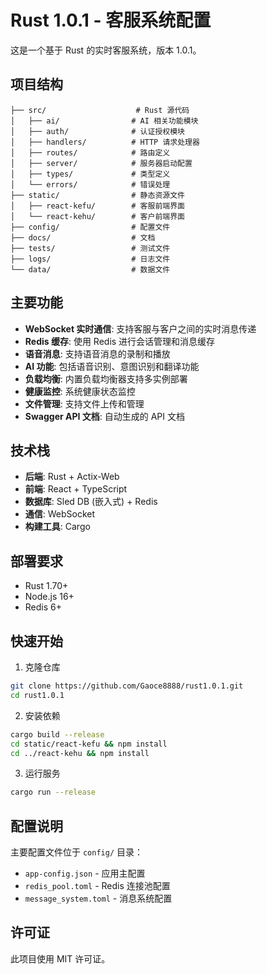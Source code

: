 # Rust 1.0.1 - 客服系统配置

这是一个基于 Rust 的实时客服系统，版本 1.0.1。

## 项目结构

```
├── src/                    # Rust 源代码
│   ├── ai/                # AI 相关功能模块
│   ├── auth/              # 认证授权模块
│   ├── handlers/          # HTTP 请求处理器
│   ├── routes/            # 路由定义
│   ├── server/            # 服务器启动配置
│   ├── types/             # 类型定义
│   └── errors/            # 错误处理
├── static/                # 静态资源文件
│   ├── react-kefu/        # 客服前端界面
│   └── react-kehu/        # 客户前端界面
├── config/                # 配置文件
├── docs/                  # 文档
├── tests/                 # 测试文件
├── logs/                  # 日志文件
└── data/                  # 数据文件
```

## 主要功能

- **WebSocket 实时通信**: 支持客服与客户之间的实时消息传递
- **Redis 缓存**: 使用 Redis 进行会话管理和消息缓存
- **语音消息**: 支持语音消息的录制和播放
- **AI 功能**: 包括语音识别、意图识别和翻译功能
- **负载均衡**: 内置负载均衡器支持多实例部署
- **健康监控**: 系统健康状态监控
- **文件管理**: 支持文件上传和管理
- **Swagger API 文档**: 自动生成的 API 文档

## 技术栈

- **后端**: Rust + Actix-Web
- **前端**: React + TypeScript
- **数据库**: Sled DB (嵌入式) + Redis
- **通信**: WebSocket
- **构建工具**: Cargo

## 部署要求

- Rust 1.70+
- Node.js 16+
- Redis 6+

## 快速开始

1. 克隆仓库
```bash
git clone https://github.com/Gaoce8888/rust1.0.1.git
cd rust1.0.1
```

2. 安装依赖
```bash
cargo build --release
cd static/react-kefu && npm install
cd ../react-kehu && npm install
```

3. 运行服务
```bash
cargo run --release
```

## 配置说明

主要配置文件位于 `config/` 目录：
- `app-config.json` - 应用主配置
- `redis_pool.toml` - Redis 连接池配置
- `message_system.toml` - 消息系统配置

## 许可证

此项目使用 MIT 许可证。
